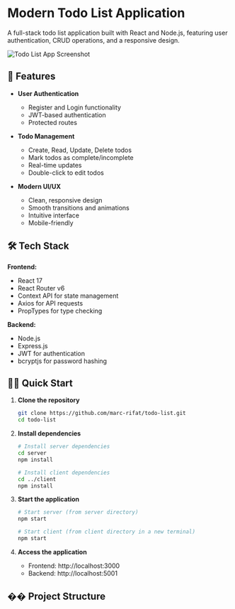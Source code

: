 # Modern Todo List Application

A full-stack todo list application built with React and Node.js, featuring user authentication, CRUD operations, and a responsive design.

![Todo List App Screenshot](screenshot.png)

## 🚀 Features

- **User Authentication**
  - Register and Login functionality
  - JWT-based authentication
  - Protected routes

- **Todo Management**
  - Create, Read, Update, Delete todos
  - Mark todos as complete/incomplete
  - Real-time updates
  - Double-click to edit todos

- **Modern UI/UX**
  - Clean, responsive design
  - Smooth transitions and animations
  - Intuitive interface
  - Mobile-friendly

## 🛠️ Tech Stack

**Frontend:**
- React 17
- React Router v6
- Context API for state management
- Axios for API requests
- PropTypes for type checking

**Backend:**
- Node.js
- Express.js
- JWT for authentication
- bcryptjs for password hashing

## 🏃‍♂️ Quick Start

1. **Clone the repository**
   ```bash
   git clone https://github.com/marc-rifat/todo-list.git
   cd todo-list
   ```

2. **Install dependencies**
   ```bash
   # Install server dependencies
   cd server
   npm install

   # Install client dependencies
   cd ../client
   npm install
   ```

3. **Start the application**
   ```bash
   # Start server (from server directory)
   npm start

   # Start client (from client directory in a new terminal)
   npm start
   ```

4. **Access the application**
   - Frontend: http://localhost:3000
   - Backend: http://localhost:5001

## �� Project Structure
